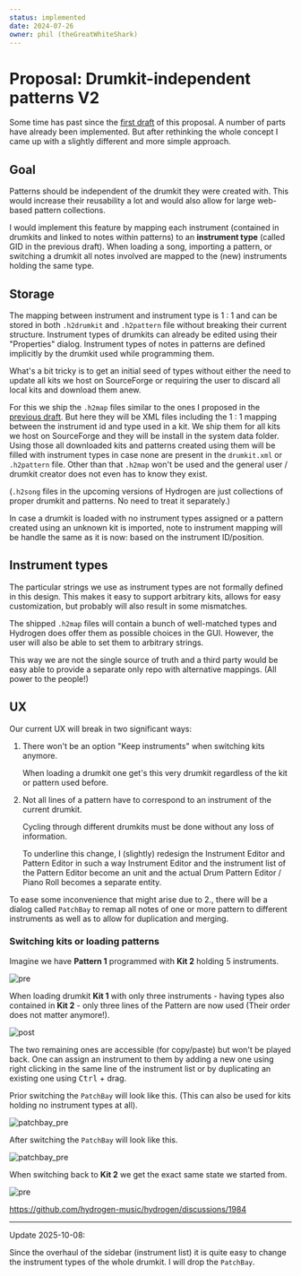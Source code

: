 ```yaml
---
status: implemented
date: 2024-07-26
owner: phil (theGreatWhiteShark)
---
```


# Proposal: Drumkit-independent patterns V2

Some time has past since the [first draft](0001-drumkit-independent-patterns.md)
of this proposal. A number of parts have already been implemented. But after
rethinking the whole concept I came up with a slightly different and more simple
approach.

## Goal

Patterns should be independent of the drumkit they were created with. This would
increase their reusability a lot and would also allow for large web-based
pattern collections.

I would implement this feature by mapping each instrument (contained in drumkits
and linked to notes within patterns) to an **instrument type** (called GID in
the previous draft). When loading a song, importing a pattern, or switching a
drumkit all notes involved are mapped to the (new) instruments holding the same
type.

## Storage

The mapping between instrument and instrument type is 1 : 1 and can be stored in
both `.h2drumkit` and `.h2pattern` file without breaking their current
structure. Instrument types of drumkits can already be edited using their
"Properties" dialog. Instrument types of notes in patterns are defined
implicitly by the drumkit used while programming them.

What's a bit tricky is to get an initial seed of types without either the need
to update all kits we host on SourceForge or requiring the user to discard all
local kits and download them anew.

For this we ship the `.h2map` files similar to the ones I proposed in the
[previous draft](0001-drumkit-independent-patterns.md). But here they will be
XML files including the 1 : 1 mapping between the instrument id and type used in
a kit. We ship them for all kits we host on SourceForge and they will be install
in the system data folder. Using those all downloaded kits and patterns created
using them will be filled with instrument types in case none are present in the
`drumkit.xml` or `.h2pattern` file. Other than that `.h2map` won't be used and
the general user / drumkit creator does not even has to know they exist.

(`.h2song` files in the upcoming versions of Hydrogen are just collections of
proper drumkit and patterns. No need to treat it separately.)

In case a drumkit is loaded with no instrument types assigned or a pattern
created using an unknown kit is imported, note to instrument mapping will be
handle the same as it is now: based on the instrument ID/position.

## Instrument types

The particular strings we use as instrument types are not formally defined in
this design. This makes it easy to support arbitrary kits, allows for easy
customization, but probably will also result in some mismatches.

The shipped `.h2map` files will contain a bunch of well-matched types and
Hydrogen does offer them as possible choices in the GUI. However, the user will
also be able to set them to arbitrary strings.

This way we are not the single source of truth and a third party would be easy
able to provide a separate only repo with alternative mappings. (All power to
the people!)

## UX

Our current UX will break in two significant ways:

1. There won't be an option "Keep instruments" when switching kits anymore.
   
   When loading a drumkit one get's this very drumkit regardless of the kit or
   pattern used before.
   
2. Not all lines of a pattern have to correspond to an instrument of the current
   drumkit.

   Cycling through different drumkits must be done without any loss of
   information.
   
   To underline this change, I (slightly) redesign the Instrument Editor and
   Pattern Editor in such a way Instrument Editor and the instrument list of the
   Pattern Editor become an unit and the actual Drum Pattern Editor / Piano Roll
   becomes a separate entity.

To ease some inconvenience that might arise due to 2., there will be a dialog
called `PatchBay` to remap all notes of one or more pattern to different
instruments as well as to allow for duplication and merging.

### Switching kits or loading patterns

Imagine we have **Pattern 1** programmed with **Kit 2** holding 5 instruments.

![pre](./res/pre.png)

When loading drumkit **Kit 1** with only three instruments - having types also
contained in **Kit 2** - only three lines of the Pattern are now used (Their
order does not matter anymore!).

![post](./res/post.png)

The two remaining ones are accessible (for copy/paste) but won't be played back.
One can assign an instrument to them by adding a new one using right clicking in
the same line of the instrument list or by duplicating an existing one using
<kbd>Ctrl</kbd> + drag.

Prior switching the `PatchBay` will look like this. (This can also be used for
kits holding no instrument types at all).

![patchbay_pre](./res/patchbay_pre.png)

After switching the `PatchBay` will look like this.

![patchbay_pre](./res/patchbay_post.png)

When switching back to **Kit 2** we get the exact same state we started from.

![pre](./res/pre.png)


https://github.com/hydrogen-music/hydrogen/discussions/1984

---

Update 2025-10-08:

Since the overhaul of the sidebar (instrument list) it is quite easy to change
the instrument types of the whole drumkit. I will drop the `PatchBay`.

